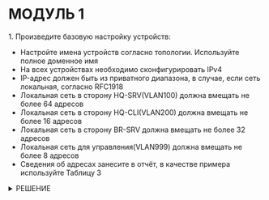 <!DOCTYPE html>
<body>
    <h1>МОДУЛЬ 1</h1>
</body>
    <html lang="ru">
    <p>1. Произведите базовую настройку устройств:</p>
    <ul>
      <li>Настройте имена устройств согласно топологии. Используйте полное доменное имя</li>
      <li>На всех устройствах необходимо сконфигурировать IPv4</li>
      <li>IP-адрес должен быть из приватного диапазона, в случае, если сеть локальная, согласно RFC1918</li>
      <li>Локальная сеть в сторону HQ-SRV(VLAN100) должна вмещать не более 64 адресов</li>
      <li>Локальная сеть в сторону HQ-CLI(VLAN200) должна вмещать не более 16 адресов</li>
      <li>Локальная сеть в сторону BR-SRV должна вмещать не более 32 адресов</li>
      <li>Локальная сеть для управления(VLAN999) должна вмещать не более 8 адресов</li>
      <li>Сведения об адресах занесите в отчёт, в качестве примера используйте Таблицу 3</li>
    </ul>
<details>
    <summary>РЕШЕНИЕ</summary>
        <html lang="ru">
    <p>Настройка имен устройств на ALT Linux:</p>
    <pre><code>hostnamectl set-hostname ^name^</code></pre>
    <p>Добавить в файл vim /etc/modules строки:</p>
    <p><code>ip_gre</code></p>
        <p><code>ipip</code></p>
    <p>Включить форвардинг пакетов в файле vim /etc/net/sysctl.conf:</p>
    <pre><code>net.ipv4.ip_forward = 1</code></pre>
    <p>IP адресация, туннель, подъинтерфейсы для VLAN: vim /etc/netplan/config.yaml</p>
    <p>HQ-RTR</p>
<pre><code>
    network:
        ethernets:
            ens192:
                dhcp4: false
            ens224:
                dhcp4: false
                dhcp6: false
                addresses: [172.16.4.2/28]
                routes:
                    - to: default
                    via: 172.16.4.1
                nameservers:
                    addresses: [8.8.8.8]
                    search: [axample.com]
            ens256:
                dhcp4: false
                dhcp6: false
                addresses: [192.168.55.x/24]
        tunnels:
            ipip30:
                mode: ipip
                local: 172.16.4.2
                remote: 172.16.5.2
                addresses:
                    - 10.10.10.1/30
                ttl: 30
        vlans:
            vlan.100:
                id: 100
                link: ens192
                addresses: [192.168.100.1/26]
            vlan.200:
                id: 200
                link: ens192
                addresses: [192.168.200.1/28]
            vlan.999:
                id: 999
                link: ens192
                addresses: [192.168.99.1/29]
        version: 2
    </code></pre>
    <p>HQ-RTR</p>
<pre><code>
    network:
        ethernets:
            ens192:
                dhcp4: false
                dhcp6: false
                addresses: [192.168.0.1/27]
            ens224:
                dhcp4: no
                dhcp6: no
                addresses: [172.16.5.2/28]
                routes:
                    - to: default
                    via: 172.16.5.1
                nameservers:
                    addresses: [8.8.8.8]
                    search: [axample.com]
            ens256:
                dhcp4: false
                dhcp6: false
                addresses: [192.168.55.x/24]
        tunnels:
            ipip30:
                mode: ipip
                local: 172.16.5.2
                remote: 172.16.4.2
                addresses:
                    - 10.10.10.2/30
                ttl: 30
        version: 2
    </code></pre>
    <p>Проверка</p>
		<pre><code>netplan apply</code></pre>
	<p>Перезапуск</p>
		<pre><code>reboot</code></pre>
	<p>Включить firewalld:</p>
		<pre><code>systemctl enable firewalld --now</code></pre>
	<p>Включить динамическую трансляцию адресов:</p>
		<pre><code>firewall-cmd --permanent --zone=external --add-interface=ens224</code></pre>
	<p>Проверить доступность интернета, работоспособность туннеля:</p>
		<pre><code>ping ya.ru</code></pre>
		<pre><code>ping 8.8.8.8</code></pre>
		<pre><code>ping 10.10.10.1</code></pre>
		<pre><code>ping 10.10.10.2</code></pre>
</details>

